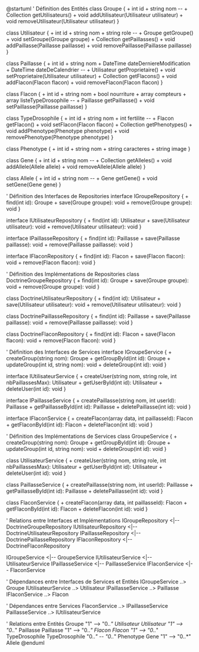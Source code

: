 @startuml
' Définition des Entités
class Groupe {
    + int id
    + string nom
    --
    + Collection<Utilisateur> getUtilisateurs()
    + void addUtilisateur(Utilisateur utilisateur)
    + void removeUtilisateur(Utilisateur utilisateur)
}

class Utilisateur {
    + int id
    + string nom
    + string role
    --
    + Groupe getGroupe()
    + void setGroupe(Groupe groupe)
    + Collection<Paillasse> getPaillasses()
    + void addPaillasse(Paillasse paillasse)
    + void removePaillasse(Paillasse paillasse)
}

class Paillasse {
    + int id
    + string nom
    + DateTime dateDerniereModification
    + DateTime dateDeCalendrier
    --
    + Utilisateur getProprietaire()
    + void setProprietaire(Utilisateur utilisateur)
    + Collection<Flacon> getFlacons()
    + void addFlacon(Flacon flacon)
    + void removeFlacon(Flacon flacon)
}

class Flacon {
    + int id
    + string nom
    + bool nourriture
    + array compteurs
    + array listeTypeDrosophile
    --
    + Paillasse getPaillasse()
    + void setPaillasse(Paillasse paillasse)
}

class TypeDrosophile {
    + int id
    + string nom
    + int fertilite
    --
    + Flacon getFlacon()
    + void setFlacon(Flacon flacon)
    + Collection<Phenotype> getPhenotypes()
    + void addPhenotype(Phenotype phenotype)
    + void removePhenotype(Phenotype phenotype)
}

class Phenotype {
    + int id
    + string nom
    + string caracteres
    + string image
}

class Gene {
    + int id
    + string nom
    --
    + Collection<Allele> getAlleles()
    + void addAllele(Allele allele)
    + void removeAllele(Allele allele)
}

class Allele {
    + int id
    + string nom
    --
    + Gene getGene()
    + void setGene(Gene gene)
}

' Définition des Interfaces de Repositories
interface IGroupeRepository {
    + find(int id): Groupe
    + save(Groupe groupe): void
    + remove(Groupe groupe): void
}

interface IUtilisateurRepository {
    + find(int id): Utilisateur
    + save(Utilisateur utilisateur): void
    + remove(Utilisateur utilisateur): void
}

interface IPaillasseRepository {
    + find(int id): Paillasse
    + save(Paillasse paillasse): void
    + remove(Paillasse paillasse): void
}

interface IFlaconRepository {
    + find(int id): Flacon
    + save(Flacon flacon): void
    + remove(Flacon flacon): void
}

' Définition des Implémentations de Repositories
class DoctrineGroupeRepository {
    + find(int id): Groupe
    + save(Groupe groupe): void
    + remove(Groupe groupe): void
}

class DoctrineUtilisateurRepository {
    + find(int id): Utilisateur
    + save(Utilisateur utilisateur): void
    + remove(Utilisateur utilisateur): void
}

class DoctrinePaillasseRepository {
    + find(int id): Paillasse
    + save(Paillasse paillasse): void
    + remove(Paillasse paillasse): void
}

class DoctrineFlaconRepository {
    + find(int id): Flacon
    + save(Flacon flacon): void
    + remove(Flacon flacon): void
}

' Définition des Interfaces de Services
interface IGroupeService {
    + createGroup(string nom): Groupe
    + getGroupById(int id): Groupe
    + updateGroup(int id, string nom): void
    + deleteGroup(int id): void
}

interface IUtilisateurService {
    + createUser(string nom, string role, int nbPaillassesMax): Utilisateur
    + getUserById(int id): Utilisateur
    + deleteUser(int id): void
}

interface IPaillasseService {
    + createPaillasse(string nom, int userId): Paillasse
    + getPaillasseById(int id): Paillasse
    + deletePaillasse(int id): void
}

interface IFlaconService {
    + createFlacon(array data, int paillasseId): Flacon
    + getFlaconById(int id): Flacon
    + deleteFlacon(int id): void
}

' Définition des Implémentations de Services
class GroupeService {
    + createGroup(string nom): Groupe
    + getGroupById(int id): Groupe
    + updateGroup(int id, string nom): void
    + deleteGroup(int id): void
}

class UtilisateurService {
    + createUser(string nom, string role, int nbPaillassesMax): Utilisateur
    + getUserById(int id): Utilisateur
    + deleteUser(int id): void
}

class PaillasseService {
    + createPaillasse(string nom, int userId): Paillasse
    + getPaillasseById(int id): Paillasse
    + deletePaillasse(int id): void
}

class FlaconService {
    + createFlacon(array data, int paillasseId): Flacon
    + getFlaconById(int id): Flacon
    + deleteFlacon(int id): void
}

' Relations entre Interfaces et Implémentations
IGroupeRepository <|-- DoctrineGroupeRepository
IUtilisateurRepository <|-- DoctrineUtilisateurRepository
IPaillasseRepository <|-- DoctrinePaillasseRepository
IFlaconRepository <|-- DoctrineFlaconRepository

IGroupeService <|-- GroupeService
IUtilisateurService <|-- UtilisateurService
IPaillasseService <|-- PaillasseService
IFlaconService <|-- FlaconService

' Dépendances entre Interfaces de Services et Entités
IGroupeService ..> Groupe
IUtilisateurService ..> Utilisateur
IPaillasseService ..> Paillasse
IFlaconService ..> Flacon

' Dépendances entre Services
FlaconService ..> IPaillasseService
PaillasseService ..> IUtilisateurService

' Relations entre Entités
Groupe "1" --> "0..*" Utilisateur
Utilisateur "1" --> "0..*" Paillasse
Paillasse "1" --> "0..*" Flacon
Flacon "1" --> "0..*" TypeDrosophile
TypeDrosophile "0..*" -- "0..*" Phenotype
Gene "1" --> "0..*" Allele
@enduml
